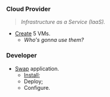 ### Cloud Provider
> *Infrastructure as a Service (IaaS).*
  - [Create](0.CreateVMs_IaaS) 5 VMs.
    - *Who's gonna use them?*

### Developer
  - [Swap](https://github.com/Hackathonners/swap) application.
    - [Install](1.InstallSwap_Manually); 
    - Deploy;
    - Configure.
